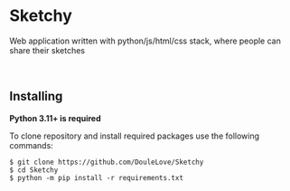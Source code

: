 # Sketchy
Web application written with python/js/html/css stack, where people can share their sketches

<br>

## Installing
**Python 3.11+ is required**

To clone repository and install required packages use the following commands:

```
$ git clone https://github.com/DouleLove/Sketchy
$ cd Sketchy
$ python -m pip install -r requirements.txt
```
